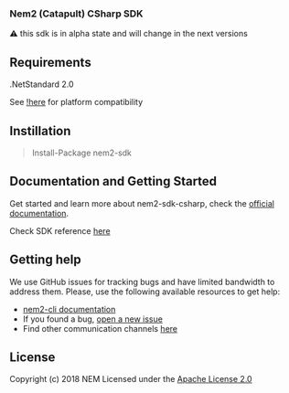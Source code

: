 ### Nem2 (Catapult) CSharp SDK

:warning: this sdk is in alpha state and will change in the next versions

## Requirements
.NetStandard 2.0

See [!here](https://docs.microsoft.com/en-us/dotnet/standard/net-standard) for platform compatibility

## Instillation 

> Install-Package nem2-sdk

## Documentation and Getting Started

Get started and learn more about nem2-sdk-csharp, check the [official documentation][docs].

Check SDK reference [here][sdk-ref]

## Getting help

We use GitHub issues for tracking bugs and have limited bandwidth to address them.
Please, use the following available resources to get help:

- [nem2-cli documentation][docs]
- If you found a bug, [open a new issue][issues]
- Find other communication channels [here][communication-channels]

## License

Copyright (c) 2018 NEM
Licensed under the [Apache License 2.0](LICENSE)

[self]: https://github.com/nemtech/nem2-sdk-csharp
[docs]: http://nemtech.github.io/getting-started/setup-workstation.html
[issues]: https://github.com/nemtech/nem2-sdk-csharp/issues
[sdk-ref]: http://nemtech.github.io/nem2-sdk-csharp
[communication-channels]: https://nemtech.github.io/